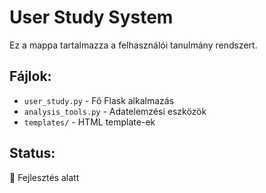 # User Study System

Ez a mappa tartalmazza a felhasználói tanulmány rendszert.

## Fájlok:
- `user_study.py` - Fő Flask alkalmazás
- `analysis_tools.py` - Adatelemzési eszközök
- `templates/` - HTML template-ek

## Status:
🔄 Fejlesztés alatt
